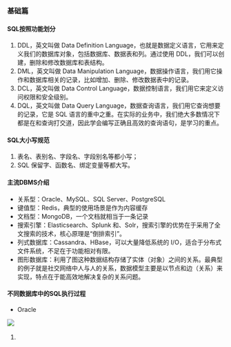 ### 基础篇

#### SQL按照功能划分

1. DDL，英文叫做 Data Definition Language，也就是数据定义语言，它用来定义我们的数据库对象，包括数据库、数据表和列。通过使用 DDL，我们可以创建，删除和修改数据库和表结构。
2. DML，英文叫做 Data Manipulation Language，数据操作语言，我们用它操作和数据库相关的记录，比如增加、删除、修改数据表中的记录。
3. DCL，英文叫做 Data Control Language，数据控制语言，我们用它来定义访问权限和安全级别。
4. DQL，英文叫做 Data Query Language，数据查询语言，我们用它查询想要的记录，它是 SQL 语言的重中之重。在实际的业务中，我们绝大多数情况下都是在和查询打交道，因此学会编写正确且高效的查询语句，是学习的重点。

#### SQL大小写规范

1. 表名、表别名、字段名、字段别名等都小写；
2. SQL 保留字、函数名、绑定变量等都大写。

#### 主流DBMS介绍

- 关系型：Oracle、MySQL、SQL Server、PostgreSQL
- 键值型：Redis，典型的使用场景是作为内容缓存
- 文档型：MongoDB，一个文档就相当于一条记录
- 搜索引擎：Elasticsearch、Splunk 和、Solr，搜索引擎的优势在于采用了全文搜索的技术，核心原理是“倒排索引”。
- 列式数据库：Cassandra、HBase，可以大量降低系统的 I/O，适合于分布式文件系统，不足在于功能相对有限。
- 图形数据库：利用了图这种数据结构存储了实体（对象）之间的关系。最典型的例子就是社交网络中人与人的关系，数据模型主要是以节点和边（关系）来实现，特点在于能高效地解决复杂的关系问题。

#### 不同数据库中的SQL执行过程

- Oracle

![](..\..\picture\Oracle的SQL执行过程.png)

1. 

